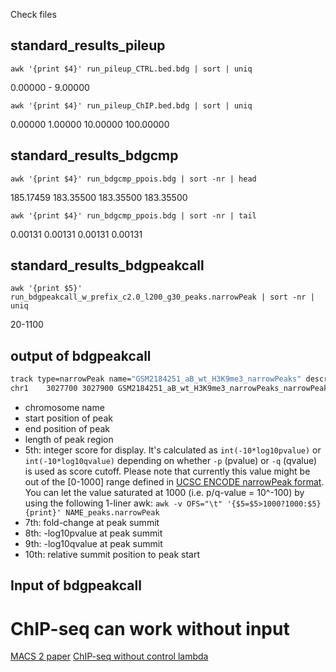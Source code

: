 Check files
## standard_results_pileup
```
awk '{print $4}' run_pileup_CTRL.bed.bdg | sort | uniq
```
0.00000 - 9.00000
```
awk '{print $4}' run_pileup_ChIP.bed.bdg | sort | uniq
```
0.00000
1.00000
10.00000
100.00000
## standard_results_bdgcmp
```
awk '{print $4}' run_bdgcmp_ppois.bdg | sort -nr | head
```
185.17459
183.35500
183.35500
183.35500
```
awk '{print $4}' run_bdgcmp_ppois.bdg | sort -nr | tail
```
0.00131
0.00131
0.00131
0.00131
## standard_results_bdgpeakcall
```
awk '{print $5}' run_bdgpeakcall_w_prefix_c2.0_l200_g30_peaks.narrowPeak | sort -nr | uniq
```
20-1100

## output of bdgpeakcall
```bash
track type=narrowPeak name="GSM2184251_aB_wt_H3K9me3_narrowPeaks" description="GSM2184251_aB_wt_H3K9me3_narrowPeaks" nextItemButton=on
chr1    3027700 3027900 GSM2184251_aB_wt_H3K9me3_narrowPeaks_narrowPeak1    53  .   0.00000 0.00000 0.00000 100
```
-   chromosome name
-   start position of peak
-   end position of peak
-   length of peak region
-   5th: integer score for display. It's calculated as  `int(-10*log10pvalue)`  or  `int(-10*log10qvalue)`  depending on whether  `-p`  (pvalue) or  `-q`  (qvalue) is used as score cutoff. Please note that currently this value might be out of the [0-1000] range defined in  [UCSC ENCODE narrowPeak format](https://genome.ucsc.edu/FAQ/FAQformat.html#format12). You can let the value saturated at 1000 (i.e. p/q-value = 10^-100) by using the following 1-liner awk:  `awk -v OFS="\t" '{$5=$5>1000?1000:$5} {print}' NAME_peaks.narrowPeak`
-   7th: fold-change at peak summit
-   8th: -log10pvalue at peak summit
-   9th: -log10qvalue at peak summit
-   10th: relative summit position to peak start


## Input of bdgpeakcall

# ChIP-seq can work without input
[MACS 2 paper](https://genomebiology.biomedcentral.com/articles/10.1186/gb-2008-9-9-r137)
[ChIP-seq without control lambda](https://groups.google.com/forum/#!msg/macs-announcement/JkufzGpUNRk/kUx0z2M2b_cJ)
<!--stackedit_data:
eyJoaXN0b3J5IjpbLTEyMzA2MDcxMTQsLTE3ODA2MjM1NzUsNj
gwMDc4MzEsLTM4NTc2NjExOCwtMzI2MDEzMjAzLC0yOTMwODcw
NTUsLTE5ODMzNTA3NjUsLTE2ODIyMjk0ODUsLTE1Mzk0NTM3Nj
gsLTE4MjE4NDY1OTldfQ==
-->
